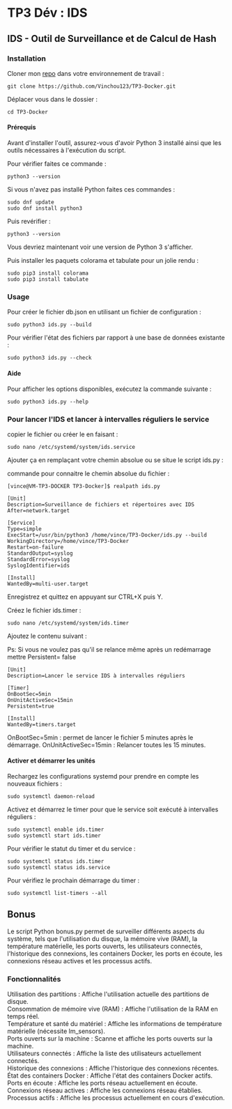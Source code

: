 # TP3 Dév : IDS

## IDS - Outil de Surveillance et de Calcul de Hash

### Installation

Cloner mon [repo](https://github.com/Vinchou123/TP3-Docker.git) dans votre environnement de travail :
```
git clone https://github.com/Vinchou123/TP3-Docker.git
```

Déplacer vous dans le dossier :
```
cd TP3-Docker
```


#### Prérequis

Avant d'installer l'outil, assurez-vous d'avoir Python 3 installé ainsi que les outils nécessaires à l'exécution du script.

Pour vérifier faites ce commande :

```
python3 --version
```

Si vous n'avez pas installé Python faites ces commandes : 
```
sudo dnf update
sudo dnf install python3
```

Puis revérifier : 
```
python3 --version
```
Vous devriez maintenant voir une version de Python 3 s'afficher.

Puis installer les paquets colorama et tabulate pour un jolie rendu : 
```
sudo pip3 install colorama
sudo pip3 install tabulate
```

### Usage

Pour créer le fichier db.json en utilisant un fichier de configuration :
```
sudo python3 ids.py --build
```

Pour vérifier l'état des fichiers par rapport à une base de données existante :
```
sudo python3 ids.py --check
```

#### Aide

Pour afficher les options disponibles, exécutez la commande suivante :

```
sudo python3 ids.py --help
```


### Pour lancer l'IDS et lancer à intervalles réguliers le service

copier le fichier ou créer le en faisant :
```
sudo nano /etc/systemd/system/ids.service
```

Ajouter ça en remplaçant votre chemin absolue ou se situe le script ids.py :

commande pour connaitre le chemin absolue du fichier :
```
[vince@VM-TP3-DOCKER TP3-Docker]$ realpath ids.py
```

```
[Unit]
Description=Surveillance de fichiers et répertoires avec IDS
After=network.target

[Service]
Type=simple
ExecStart=/usr/bin/python3 /home/vince/TP3-Docker/ids.py --build
WorkingDirectory=/home/vince/TP3-Docker
Restart=on-failure
StandardOutput=syslog
StandardError=syslog
SyslogIdentifier=ids

[Install]
WantedBy=multi-user.target
```

Enregistrez et quittez en appuyant sur CTRL+X puis Y.

Créez le fichier ids.timer :
```
sudo nano /etc/systemd/system/ids.timer
```

Ajoutez le contenu suivant :

Ps: Si vous ne voulez pas qu'il se relance même après un redémarrage mettre Persistent= false
```
[Unit]
Description=Lancer le service IDS à intervalles réguliers

[Timer]
OnBootSec=5min
OnUnitActiveSec=15min
Persistent=true 

[Install]
WantedBy=timers.target
```

OnBootSec=5min : permet de lancer le fichier 5 minutes après le démarrage.
OnUnitActiveSec=15min : Relancer toutes les 15 minutes.

####  Activer et démarrer les unités

Rechargez les configurations systemd pour prendre en compte les nouveaux fichiers :
```
sudo systemctl daemon-reload
```

Activez et démarrez le timer pour que le service soit exécuté à intervalles réguliers :
```
sudo systemctl enable ids.timer
sudo systemctl start ids.timer
```

Pour vérifier le statut du timer et du service :
```
sudo systemctl status ids.timer
sudo systemctl status ids.service
```

Pour vérifiez le prochain démarrage du timer :
```
sudo systemctl list-timers --all
```



## Bonus

Le script Python bonus.py permet de surveiller différents aspects du système, tels que l'utilisation du disque, la mémoire vive (RAM), la température matérielle, les ports ouverts, les utilisateurs connectés, l'historique des connexions, les containers Docker, les ports en écoute, les connexions réseau actives et les processus actifs.

### Fonctionnalités

Utilisation des partitions : Affiche l'utilisation actuelle des partitions de disque.  
Consommation de mémoire vive (RAM) : Affiche l'utilisation de la RAM en temps réel.  
Température et santé du matériel : Affiche les informations de température matérielle (nécessite lm_sensors).  
Ports ouverts sur la machine : Scanne et affiche les ports ouverts sur la machine.  
Utilisateurs connectés : Affiche la liste des utilisateurs actuellement connectés.  
Historique des connexions : Affiche l'historique des connexions récentes.  
État des containers Docker : Affiche l'état des containers Docker actifs.  
Ports en écoute : Affiche les ports réseau actuellement en écoute.  
Connexions réseau actives : Affiche les connexions réseau établies.  
Processus actifs : Affiche les processus actuellement en cours d'exécution.  
